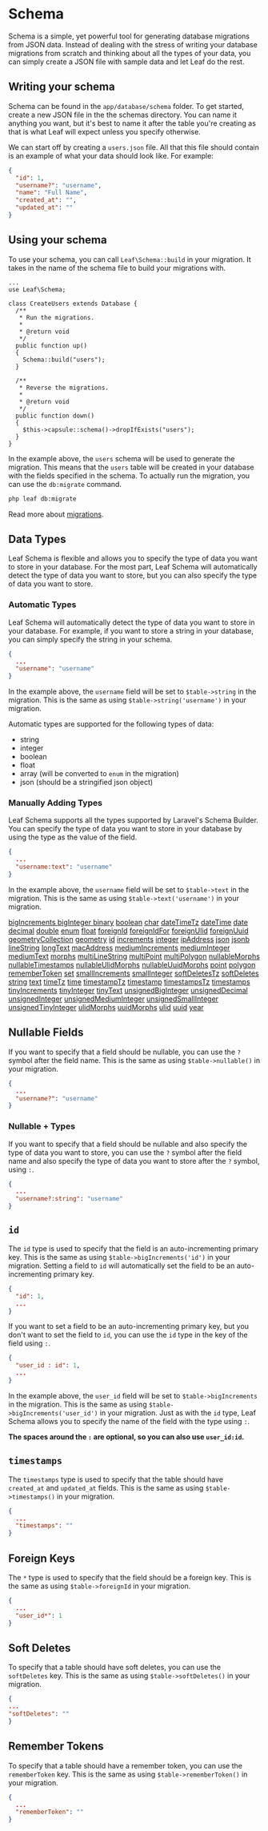 # Schema

<!-- markdownlint-disable no-inline-html -->

Schema is a simple, yet powerful tool for generating database migrations from JSON data. Instead of dealing with the stress of writing your database migrations from scratch and thinking about all the types of your data, you can simply create a JSON file with sample data and let Leaf do the rest.

## Writing your schema

Schema can be found in the `app/database/schema` folder. To get started, create a new JSON file in the the schemas directory. You can name it anything you want, but it's best to name it after the table you're creating as that is what Leaf will expect unless you specify otherwise.

We can start off by creating a `users.json` file. All that this file should contain is an example of what your data should look like. For example:

```json
{
  "id": 1,
  "username?": "username",
  "name": "Full Name",
  "created_at": "",
  "updated_at": ""
}
```

## Using your schema

To use your schema, you can call `Leaf\Schema::build` in your migration. It takes in the name of the schema file to build your migrations with.

```php{12}
...
use Leaf\Schema;

class CreateUsers extends Database {
  /**
   * Run the migrations.
   *
   * @return void
   */
  public function up()
  {
    Schema::build("users");
  }

  /**
   * Reverse the migrations.
   *
   * @return void
   */
  public function down()
  {
    $this->capsule::schema()->dropIfExists("users");
  }
}
```

In the example above, the `users` schema will be used to generate the migration. This means that the `users` table will be created in your database with the fields specified in the schema. To actually run the migration, you can use the `db:migrate` command.

```bash
php leaf db:migrate
```

Read more about [migrations](/docs/database/migrations).

## Data Types

Leaf Schema is flexible and allows you to specify the type of data you want to store in your database. For the most part, Leaf Schema will automatically detect the type of data you want to store, but you can also specify the type of data you want to store.

### Automatic Types

Leaf Schema will automatically detect the type of data you want to store in your database. For example, if you want to store a string in your database, you can simply specify the string in your schema.

```json
{
  ...
  "username": "username"
}
```

In the example above, the `username` field will be set to `$table->string` in the migration. This is the same as using `$table->string('username')` in your migration.

Automatic types are supported for the following types of data:

- string
- integer
- boolean
- float
- array (will be converted to `enum` in the migration)
- json (should be a stringified json object)

### Manually Adding Types

Leaf Schema supports all the types supported by Laravel's Schema Builder. You can specify the type of data you want to store in your database by using the type as the value of the field.

```json
{
  ...
  "username:text": "username"
}
```

In the example above, the `username` field will be set to `$table->text` in the migration. This is the same as using `$table->text('username')` in your migration.

<div class="grid grid-cols-3">
<a href="https://laravel.com/docs/10.x/migrations#column-method-bigIncrements" target="_blank">bigIncrements </a>
<a href="https://laravel.com/docs/10.x/migrations#column-method-bigInteger" target="_blank">bigInteger </a>
<a href="https://laravel.com/docs/10.x/migrations#column-method-binary" target="_blank">binary</a>
<a href="https://laravel.com/docs/10.x/migrations#column-method-boolean" target="_blank">boolean</a>
<a href="https://laravel.com/docs/10.x/migrations#column-method-char" target="_blank">char</a>
<a href="https://laravel.com/docs/10.x/migrations#column-method-dateTimeTz" target="_blank">dateTimeTz</a>
<a href="https://laravel.com/docs/10.x/migrations#column-method-dateTime" target="_blank">dateTime</a>
<a href="https://laravel.com/docs/10.x/migrations#column-method-date" target="_blank">date</a>
<a href="https://laravel.com/docs/10.x/migrations#column-method-decimal" target="_blank">decimal</a>
<a href="https://laravel.com/docs/10.x/migrations#column-method-double" target="_blank">double</a>
<a href="https://laravel.com/docs/10.x/migrations#column-method-enum" target="_blank">enum</a>
<a href="https://laravel.com/docs/10.x/migrations#column-method-float" target="_blank">float</a>
<a href="https://laravel.com/docs/10.x/migrations#column-method-foreignId" target="_blank">foreignId</a>
<a href="https://laravel.com/docs/10.x/migrations#column-method-foreignIdFor" target="_blank">foreignIdFor</a>
<a href="https://laravel.com/docs/10.x/migrations#column-method-foreignUlid" target="_blank">foreignUlid</a>
<a href="https://laravel.com/docs/10.x/migrations#column-method-foreignUuid" target="_blank">foreignUuid</a>
<a href="https://laravel.com/docs/10.x/migrations#column-method-geometryCollection" target="_blank">geometryCollection</a>
<a href="https://laravel.com/docs/10.x/migrations#column-method-geometry" target="_blank">geometry</a>
<a href="https://laravel.com/docs/10.x/migrations#column-method-id" target="_blank">id</a>
<a href="https://laravel.com/docs/10.x/migrations#column-method-increments" target="_blank">increments</a>
<a href="https://laravel.com/docs/10.x/migrations#column-method-integer" target="_blank">integer</a>
<a href="https://laravel.com/docs/10.x/migrations#column-method-ipAddress" target="_blank">ipAddress</a>
<a href="https://laravel.com/docs/10.x/migrations#column-method-json" target="_blank">json</a>
<a href="https://laravel.com/docs/10.x/migrations#column-method-jsonb" target="_blank">jsonb</a>
<a href="https://laravel.com/docs/10.x/migrations#column-method-lineString" target="_blank">lineString</a>
<a href="https://laravel.com/docs/10.x/migrations#column-method-longText" target="_blank">longText</a>
<a href="https://laravel.com/docs/10.x/migrations#column-method-macAddress" target="_blank">macAddress</a>
<a href="https://laravel.com/docs/10.x/migrations#column-method-mediumIncrements" target="_blank">mediumIncrements</a>
<a href="https://laravel.com/docs/10.x/migrations#column-method-mediumInteger" target="_blank">mediumInteger</a>
<a href="https://laravel.com/docs/10.x/migrations#column-method-mediumText" target="_blank">mediumText</a>
<a href="https://laravel.com/docs/10.x/migrations#column-method-morphs" target="_blank">morphs</a>
<a href="https://laravel.com/docs/10.x/migrations#column-method-multiLineString" target="_blank">multiLineString</a>
<a href="https://laravel.com/docs/10.x/migrations#column-method-multiPoint" target="_blank">multiPoint</a>
<a href="https://laravel.com/docs/10.x/migrations#column-method-multiPolygon" target="_blank">multiPolygon</a>
<a href="https://laravel.com/docs/10.x/migrations#column-method-nullableMorphs" target="_blank">nullableMorphs</a>
<a href="https://laravel.com/docs/10.x/migrations#column-method-nullableTimestamps" target="_blank">nullableTimestamps</a>
<a href="https://laravel.com/docs/10.x/migrations#column-method-nullableUlidMorphs" target="_blank">nullableUlidMorphs</a>
<a href="https://laravel.com/docs/10.x/migrations#column-method-nullableUuidMorphs" target="_blank">nullableUuidMorphs</a>
<a href="https://laravel.com/docs/10.x/migrations#column-method-point" target="_blank">point</a>
<a href="https://laravel.com/docs/10.x/migrations#column-method-polygon" target="_blank">polygon</a>
<a href="https://laravel.com/docs/10.x/migrations#column-method-rememberToken" target="_blank">rememberToken</a>
<a href="https://laravel.com/docs/10.x/migrations#column-method-set" target="_blank">set</a>
<a href="https://laravel.com/docs/10.x/migrations#column-method-smallIncrements" target="_blank">smallIncrements</a>
<a href="https://laravel.com/docs/10.x/migrations#column-method-smallInteger" target="_blank">smallInteger</a>
<a href="https://laravel.com/docs/10.x/migrations#column-method-softDeletesTz" target="_blank">softDeletesTz</a>
<a href="https://laravel.com/docs/10.x/migrations#column-method-softDeletes" target="_blank">softDeletes</a>
<a href="https://laravel.com/docs/10.x/migrations#column-method-string" target="_blank">string</a>
<a href="https://laravel.com/docs/10.x/migrations#column-method-text" target="_blank">text</a>
<a href="https://laravel.com/docs/10.x/migrations#column-method-timeTz" target="_blank">timeTz</a>
<a href="https://laravel.com/docs/10.x/migrations#column-method-time" target="_blank">time</a>
<a href="https://laravel.com/docs/10.x/migrations#column-method-timestampTz" target="_blank">timestampTz</a>
<a href="https://laravel.com/docs/10.x/migrations#column-method-timestamp" target="_blank">timestamp</a>
<a href="https://laravel.com/docs/10.x/migrations#column-method-timestampsTz" target="_blank">timestampsTz</a>
<a href="https://laravel.com/docs/10.x/migrations#column-method-timestamps" target="_blank">timestamps</a>
<a href="https://laravel.com/docs/10.x/migrations#column-method-tinyIncrements" target="_blank">tinyIncrements</a>
<a href="https://laravel.com/docs/10.x/migrations#column-method-tinyInteger" target="_blank">tinyInteger</a>
<a href="https://laravel.com/docs/10.x/migrations#column-method-tinyText" target="_blank">tinyText</a>
<a href="https://laravel.com/docs/10.x/migrations#column-method-unsignedBigIntger" target="_blank">unsignedBigInteger</a>
<a href="https://laravel.com/docs/10.x/migrations#column-method-unsignedDecimal" target="_blank">unsignedDecimal</a>
<a href="https://laravel.com/docs/10.x/migrations#column-method-unsignedInteger" target="_blank">unsignedInteger</a>
<a href="https://laravel.com/docs/10.x/mi grations#column-method-unsignedMediumInteger" target="_blank">unsignedMediumInteger</a>
<a href="https://laravel.com/docs/10.x/mi grations#column-method-unsignedSmallInteger" target="_blank">unsignedSmallInteger</a>
<a href="https://laravel.com/docs/10.x/mi grations#column-method-unsignedTinyInteger" target="_blank">unsignedTinyInteger</a>
<a href="https://laravel.com/docs/10.x/migrations#column-method-ulidMorphs" target="_blank">ulidMorphs</a>
<a href="https://laravel.com/docs/10.x/migrations#column-method-uuidMorphs" target="_blank">uuidMorphs</a>
<a href="https://laravel.com/docs/10.x/migrations#column-method-ulid" target="_blank">ulid</a>
<a href="https://laravel.com/docs/10.x/migrations#column-method-uuid" target="_blank">uuid</a>
<a href="https://laravel.com/docs/10.x/migrations#column-method-year" target="_blank">year</a>
</div>

## Nullable Fields

If you want to specify that a field should be nullable, you can use the `?` symbol after the field name. This is the same as using `$table->nullable()` in your migration.

```json
{
  ...
  "username?": "username"
}
```

### Nullable + Types

If you want to specify that a field should be nullable and also specify the type of data you want to store, you can use the `?` symbol after the field name and also specify the type of data you want to store after the `?` symbol, using `:`.

```json
{
  ...
  "username?:string": "username"
}
```

## `id`

The `id` type is used to specify that the field is an auto-incrementing primary key. This is the same as using `$table->bigIncrements('id')` in your migration. Setting a field to `id` will automatically set the field to be an auto-incrementing primary key.

```json
{
  "id": 1,
  ...
}
```

If you want to set a field to be an auto-incrementing primary key, but you don't want to set the field to `id`, you can use the `id` type in the key of the field using `:`.

```json
{
  "user_id : id": 1,
  ...
}
```

In the example above, the `user_id` field will be set to `$table->bigIncrements` in the migration. This is the same as using `$table->bigIncrements('user_id')` in your migration. Just as with the `id` type, Leaf Schema allows you to specify the name of the field with the type using `:`.

**The spaces around the `:` are optional, so you can also use `user_id:id`.**

## `timestamps`

The `timestamps` type is used to specify that the table should have `created_at` and `updated_at` fields. This is the same as using `$table->timestamps()` in your migration.

```json
{
  ...
  "timestamps": ""
}
```

## Foreign Keys

The `*` type is used to specify that the field should be a foreign key. This is the same as using `$table->foreignId` in your migration.

```json
{
  ...
  "user_id*": 1
}
```

## Soft Deletes

To specify that a table should have soft deletes, you can use the `softDeletes` key. This is the same as using `$table->softDeletes()` in your migration.

```json
{
...
"softDeletes": ""
}
```

## Remember Tokens

To specify that a table should have a remember token, you can use the `rememberToken` key. This is the same as using `$table->rememberToken()` in your migration.

```json
{
  ...
  "rememberToken": ""
}
```
